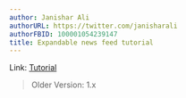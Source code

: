 ```yaml
---
author: Janishar Ali
authorURL: https://twitter.com/janisharali
authorFBID: 100001054239147
title: Expandable news feed tutorial
---
```

Link: [Tutorial](https://medium.com/@janishar.ali/android-expandable-news-feed-example-4b4544e1fe7e#.3n9k18x2s)

> Older Version: 1.x
<!--truncate-->